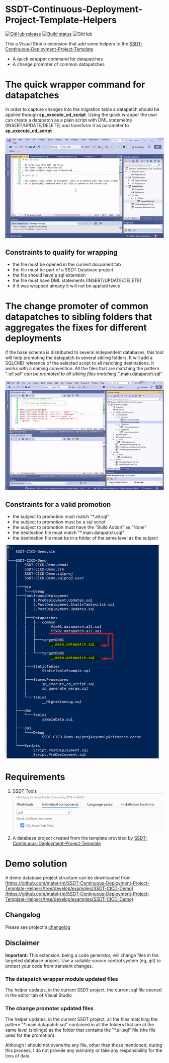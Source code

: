 # SSDT-Continuous-Deployment-Project-Template-Helpers

[![GitHub release](https://img.shields.io/github/release-pre/matei-tm/SSDT-Continuous-Deployment-Project-Template-Helpers.svg)](https://github.com/matei-tm/SSDT-Continuous-Deployment-Project-Template-Helpers/releases/)
[![Build status](https://ci.appveyor.com/api/projects/status/69dmplbwcjswi7gs/branch/main?svg=true)](https://ci.appveyor.com/project/matei-tm/ssdt-continuous-deployment-project-template-helper/branch/main)
![GitHub](https://img.shields.io/github/license/matei-tm/SSDT-Continuous-Deployment-Project-Template-Helpers)


This a Visual Studio extension that add some helpers to the [SSDT-Continuous-Deployment-Project-Template](https://github.com/RadoslavGatev/SSDT-Continuous-Deployment-Project-Template)

- A quick wrapper command for datapatches
- A change promoter of common datapatches

# The quick wrapper command for datapatches

In order to capture changes into the migration table a datapatch should be applied through **sp_execute_cd_script**. Using the quick wrapper the user can create a datapatch as a plain script with DML statements (INSERT/UPDATE/DELETE) and transform it as parameter to **sp_execute_cd_script**

![datapatch-wrapper](docs/media/datapatchwrapper-howto.gif)

## Constraints to qualify for wrapping

- the file must be opened in the current document tab
- the file must be part of a SSDT Database project
- the file should have a sql extension
- the file must have DML statements (INSERT/UPDATE/DELETE)
- if it was wrapped already it will not be applied twice

# The change promoter of common datapatches to sibling folders that aggregates the fixes for different deployments

If the base schema is distributed to several independent databases, this tool will help promoting the datapatch to several sibling folders. It will add a SQLCMD reference of the selected script to all matching destinations.
It works with a naming convention. All the files that are matching the pattern "*.all.sql" can be promoted to all sibling files matching "*.main.datapatch.sql"

![changepromoter-howto](docs/media/changepromoter-howto.gif)

## Constraints for a valid promotion

- the subject to promotion must match "*.all.sql"
- the subject to promotion must be a sql script
- the subject to promotion must have the "Build Action" as "None"
- the destination file must match "*.main.datapatch.sql"
- the destination file must be in a folder of the same level as the subject

![changepromo-hier](docs/media/changepromo-hier.png)

# Requirements

1. SSDT Tools 
![ssdt-installed](docs/media/ssdt-installed.png)
2. A database project created from the template provided by [SSDT-Continuous-Deployment-Project-Template](https://marketplace.visualstudio.com/items?itemName=SolvSoftware.SSDT-Continuous-Deployment-Project-Template)

# Demo solution

A demo database project structure can be downloaded from [https://github.com/matei-tm/SSDT-Continuous-Deployment-Project-Template-Helpers/tree/develop/examples/SSDT-CICD-Demo](https://github.com/matei-tm/SSDT-Continuous-Deployment-Project-Template-Helpers/tree/develop/examples/SSDT-CICD-Demo) 

## Changelog

Please see project's [changelog](https://github.com/matei-tm/SSDT-Continuous-Deployment-Project-Template-Helpers/blob/main/CHANGELOG.md) 

## Disclaimer

**Important:** 
This extension, being a code generator, will change files in the targeted database project. Use a suitable source control system (eg, git) to protect your code from transient changes.
 
### The datapatch wrapper module updated files

The helper updates, in the current SSDT project, the current sql file opened in the editor tab of Visual Studio

### The change promoter updated files

The helper updates, in the current SSDT project, all the files matching the pattern "\*.main.datapatch.sql" contained in all the folders that are at the same level (siblings) as the folder that contains the "\*.all.sql" file (the file used for the promotion).


Although I should not overwrite any file, other than those mentioned, during this process, I do not provide any warranty or take any responsibility for the loss of data.